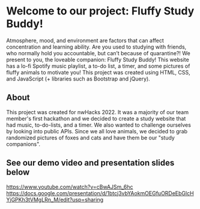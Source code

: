 # Welcome to our project: Fluffy Study Buddy!

Atmosphere, mood, and environment are factors that can affect concentration and learning ability. Are you used to studying with friends, who normally hold you accountable, but can’t because of quarantine?! We present to you, the loveable companion: Fluffy Study Buddy! This website has a lo-fi Spotify music playlist, a to-do list, a timer, and some pictures of fluffy animals to motivate you! This project was created using HTML, CSS, and JavaScript (+ libraries such as Bootstrap and jQuery).

## About

This project was created for nwHacks 2022. It was a majority of our team member's first hackathon and we decided to create a study website that had music, to-do-lists, and a timer. We also wanted to challenge ourselves by looking into public APIs. Since we all love animals, we decided to grab randomized pictures of foxes and cats and have them be our "study companions".

## See our demo video and presentation slides below

https://www.youtube.com/watch?v=cBwAJSm_6hc
https://docs.google.com/presentation/d/1btcj3vbYAokmOEGfuORDeEbGlcHYjGPKh3tVMgLRn_M/edit?usp=sharing
